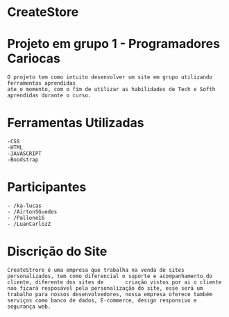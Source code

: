 # CreateStore
# Projeto em grupo 1 - Programadores Cariocas 
    O projeto tem como intuito desenvolver um site em grupo utilizando ferramentas aprendidas
    ate o momento, com o fim de utilizar as habilidades de Tech e Softh aprendidas durante o curso. 
# Ferramentas Utilizadas
    -CSS
    -HTML
    -JAVASCRIPT 
    -Boodstrap 
# Participantes
    - /ka-lucas
    - /AirtonSGuedes
    - /Pallone16
    - /LuanCarlozZ
# Discrição do Site
    CreateStrore é uma empresa que trabalha na venda de sites personalizados, tem como diferencial o suporte e acompanhamento do cliente, diferente dos sites de       criação vistos por ai o cliente nao ficará resposável pela personalização do site, esse será um trabalho para nossos desenvolvedores, nossa empresa oferece também       serviços como banco de dados, E-commerce, design responsivo e segurança web. 
